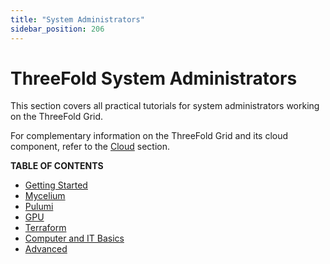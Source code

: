 ```yaml
---
title: "System Administrators"
sidebar_position: 206
---
```


# ThreeFold System Administrators

This section covers all practical tutorials for system administrators working on the ThreeFold Grid.

For complementary information on the ThreeFold Grid and its cloud component, refer to the [Cloud](../../knowledge_base/cloud/cloud_toc.md) section.

**TABLE OF CONTENTS**

- [Getting Started](./tfgrid3_getstarted/tfgrid3_getstarted.md)
- [Mycelium](./mycelium/mycelium_toc.md)
- [Pulumi](./pulumi/pulumi_readme.md)
- [GPU](./gpu/gpu_toc.md)
- [Terraform](./terraform_toc/terraform_toc.md)
- [Computer and IT Basics](./computer_it_basics/computer_it_basics.md)
- [Advanced](./advanced/advanced.md)